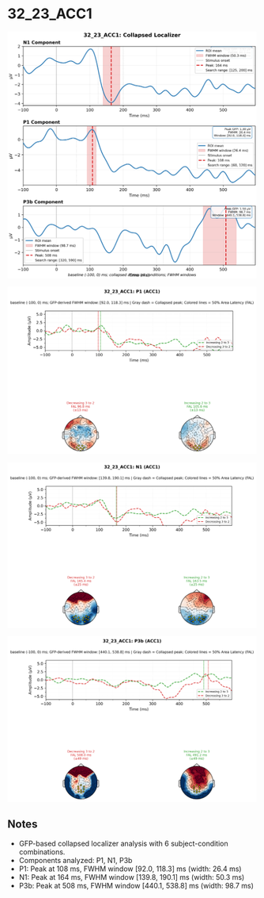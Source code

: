 # 32_23_ACC1

![figure](docs/assets/plots/32_23_ACC1/32_23_ACC1-collapsed_localizer.png)

![figure](docs/assets/plots/32_23_ACC1/32_23_ACC1-P1.png)

![figure](docs/assets/plots/32_23_ACC1/32_23_ACC1-N1.png)

![figure](docs/assets/plots/32_23_ACC1/32_23_ACC1-P3b.png)


## Notes

- GFP-based collapsed localizer analysis with 6 subject-condition combinations.
- Components analyzed: P1, N1, P3b
- P1: Peak at 108 ms, FWHM window [92.0, 118.3] ms (width: 26.4 ms)
- N1: Peak at 164 ms, FWHM window [139.8, 190.1] ms (width: 50.3 ms)
- P3b: Peak at 508 ms, FWHM window [440.1, 538.8] ms (width: 98.7 ms)
